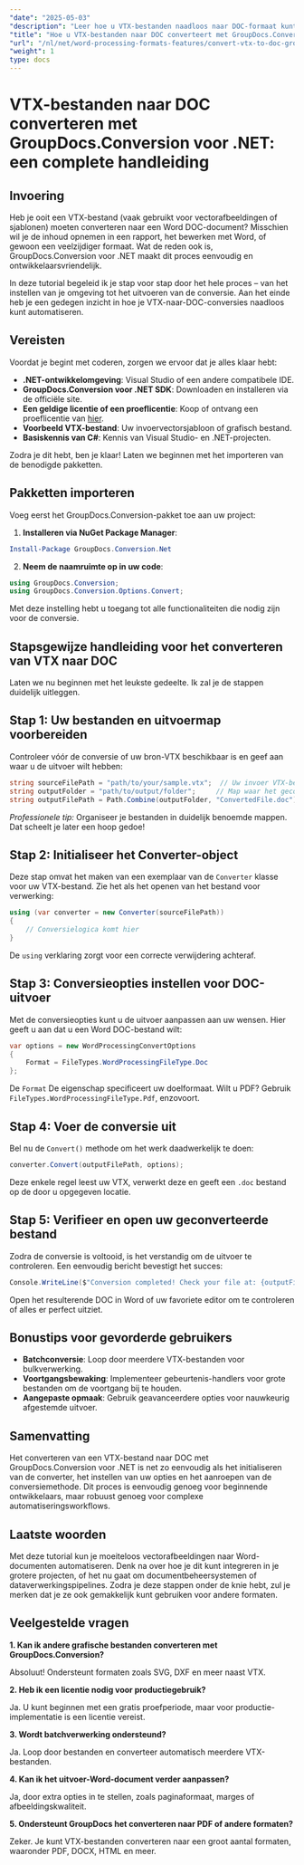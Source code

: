 ```yaml
---
"date": "2025-05-03"
"description": "Leer hoe u VTX-bestanden naadloos naar DOC-formaat kunt converteren met GroupDocs.Conversion voor .NET met deze uitgebreide handleiding. Ontdek installatie, implementatie en best practices."
"title": "Hoe u VTX-bestanden naar DOC converteert met GroupDocs.Conversion voor .NET&#58; een complete handleiding"
"url": "/nl/net/word-processing-formats-features/convert-vtx-to-doc-groupdocs-conversion-dotnet/"
"weight": 1
type: docs
---
```

# VTX-bestanden naar DOC converteren met GroupDocs.Conversion voor .NET: een complete handleiding

## Invoering

Heb je ooit een VTX-bestand (vaak gebruikt voor vectorafbeeldingen of sjablonen) moeten converteren naar een Word DOC-document? Misschien wil je de inhoud opnemen in een rapport, het bewerken met Word, of gewoon een veelzijdiger formaat. Wat de reden ook is, GroupDocs.Conversion voor .NET maakt dit proces eenvoudig en ontwikkelaarsvriendelijk. 

In deze tutorial begeleid ik je stap voor stap door het hele proces – van het instellen van je omgeving tot het uitvoeren van de conversie. Aan het einde heb je een gedegen inzicht in hoe je VTX-naar-DOC-conversies naadloos kunt automatiseren.

## Vereisten

Voordat je begint met coderen, zorgen we ervoor dat je alles klaar hebt:

- **.NET-ontwikkelomgeving**: Visual Studio of een andere compatibele IDE.
- **GroupDocs.Conversion voor .NET SDK**: Downloaden en installeren via de officiële site.
- **Een geldige licentie of een proeflicentie**: Koop of ontvang een proeflicentie van [hier](https://releases.groupdocs.com/conversion/net/).
- **Voorbeeld VTX-bestand**: Uw invoervectorsjabloon of grafisch bestand.
- **Basiskennis van C#**: Kennis van Visual Studio- en .NET-projecten.

Zodra je dit hebt, ben je klaar! Laten we beginnen met het importeren van de benodigde pakketten.

## Pakketten importeren

Voeg eerst het GroupDocs.Conversion-pakket toe aan uw project:

1. **Installeren via NuGet Package Manager**:

```powershell
Install-Package GroupDocs.Conversion.Net
```

2. **Neem de naamruimte op in uw code**:

```csharp
using GroupDocs.Conversion;
using GroupDocs.Conversion.Options.Convert;
```

Met deze instelling hebt u toegang tot alle functionaliteiten die nodig zijn voor de conversie.

## Stapsgewijze handleiding voor het converteren van VTX naar DOC

Laten we nu beginnen met het leukste gedeelte. Ik zal je de stappen duidelijk uitleggen.

## Stap 1: Uw bestanden en uitvoermap voorbereiden

Controleer vóór de conversie of uw bron-VTX beschikbaar is en geef aan waar u de uitvoer wilt hebben:

```csharp
string sourceFilePath = "path/to/your/sample.vtx";  // Uw invoer VTX-bestand
string outputFolder = "path/to/output/folder";     // Map waar het geconverteerde bestand wordt opgeslagen
string outputFilePath = Path.Combine(outputFolder, "ConvertedFile.doc");
```

*Professionele tip:* Organiseer je bestanden in duidelijk benoemde mappen. Dat scheelt je later een hoop gedoe!

## Stap 2: Initialiseer het Converter-object

Deze stap omvat het maken van een exemplaar van de `Converter` klasse voor uw VTX-bestand. Zie het als het openen van het bestand voor verwerking:

```csharp
using (var converter = new Converter(sourceFilePath))
{
    // Conversielogica komt hier
}
```

De `using` verklaring zorgt voor een correcte verwijdering achteraf.

## Stap 3: Conversieopties instellen voor DOC-uitvoer

Met de conversieopties kunt u de uitvoer aanpassen aan uw wensen. Hier geeft u aan dat u een Word DOC-bestand wilt:

```csharp
var options = new WordProcessingConvertOptions
{
    Format = FileTypes.WordProcessingFileType.Doc
};
```

De `Format` De eigenschap specificeert uw doelformaat. Wilt u PDF? Gebruik `FileTypes.WordProcessingFileType.Pdf`, enzovoort.

## Stap 4: Voer de conversie uit

Bel nu de `Convert()` methode om het werk daadwerkelijk te doen:

```csharp
converter.Convert(outputFilePath, options);
```

Deze enkele regel leest uw VTX, verwerkt deze en geeft een `.doc` bestand op de door u opgegeven locatie.

## Stap 5: Verifieer en open uw geconverteerde bestand

Zodra de conversie is voltooid, is het verstandig om de uitvoer te controleren. Een eenvoudig bericht bevestigt het succes:

```csharp
Console.WriteLine($"Conversion completed! Check your file at: {outputFilePath}");
```

Open het resulterende DOC in Word of uw favoriete editor om te controleren of alles er perfect uitziet.

## Bonustips voor gevorderde gebruikers

- **Batchconversie**: Loop door meerdere VTX-bestanden voor bulkverwerking.
- **Voortgangsbewaking**: Implementeer gebeurtenis-handlers voor grote bestanden om de voortgang bij te houden.
- **Aangepaste opmaak**: Gebruik geavanceerdere opties voor nauwkeurig afgestemde uitvoer.

## Samenvatting

Het converteren van een VTX-bestand naar DOC met GroupDocs.Conversion voor .NET is net zo eenvoudig als het initialiseren van de converter, het instellen van uw opties en het aanroepen van de conversiemethode. Dit proces is eenvoudig genoeg voor beginnende ontwikkelaars, maar robuust genoeg voor complexe automatiseringsworkflows.

## Laatste woorden

Met deze tutorial kun je moeiteloos vectorafbeeldingen naar Word-documenten automatiseren. Denk na over hoe je dit kunt integreren in je grotere projecten, of het nu gaat om documentbeheersystemen of dataverwerkingspipelines. Zodra je deze stappen onder de knie hebt, zul je merken dat je ze ook gemakkelijk kunt gebruiken voor andere formaten.

## Veelgestelde vragen

**1. Kan ik andere grafische bestanden converteren met GroupDocs.Conversion?**
  
Absoluut! Ondersteunt formaten zoals SVG, DXF en meer naast VTX.

**2. Heb ik een licentie nodig voor productiegebruik?**  

Ja. U kunt beginnen met een gratis proefperiode, maar voor productie-implementatie is een licentie vereist.

**3. Wordt batchverwerking ondersteund?**  

Ja. Loop door bestanden en converteer automatisch meerdere VTX-bestanden.

**4. Kan ik het uitvoer-Word-document verder aanpassen?**  

Ja, door extra opties in te stellen, zoals paginaformaat, marges of afbeeldingskwaliteit.

**5. Ondersteunt GroupDocs het converteren naar PDF of andere formaten?**  

Zeker. Je kunt VTX-bestanden converteren naar een groot aantal formaten, waaronder PDF, DOCX, HTML en meer.